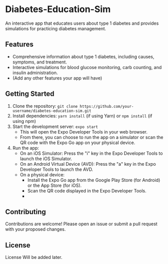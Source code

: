 # Diabetes-Education-Sim

An interactive app that educates users about type 1 diabetes and provides simulations for practicing diabetes management.

## Features

- Comprehensive information about type 1 diabetes, including causes, symptoms, and treatment.
- Interactive simulations for blood glucose monitoring, carb counting, and insulin administration.
- (Add any other features your app will have)

## Getting Started

1. Clone the repository: `git clone https://github.com/your-username/diabetes-education-sim.git`
2. Install dependencies: `yarn install` (if using Yarn) or `npm install` (if using npm)
3. Start the development server: `expo start`
   - This will open the Expo Developer Tools in your web browser.
   - From there, you can choose to run the app on a simulator or scan the QR code with the Expo Go app on your physical device.
4. Run the app:
   - On an iOS Simulator: Press the "i" key in the Expo Developer Tools to launch the iOS Simulator.
   - On an Android Virtual Device (AVD): Press the "a" key in the Expo Developer Tools to launch the AVD.
   - On a physical device:
     - Install the Expo Go app from the Google Play Store (for Android) or the App Store (for iOS).
     - Scan the QR code displayed in the Expo Developer Tools.
     - 

## Contributing

Contributions are welcome! Please open an issue or submit a pull request with your proposed changes.

## License

License Will be added later.
